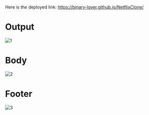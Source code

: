Here is the deployed link: https://binary-lover.github.io/NetflixClone/
# Output
![1](https://github.com/binary-lover/NetflixClone/assets/95335243/f86defdb-0ec6-4a8d-9c9c-89d696188d1f)
# Body
![2](https://github.com/binary-lover/NetflixClone/assets/95335243/8b8f31eb-03f4-4751-b7be-5611bbacd596)
# Footer
![3](https://github.com/binary-lover/NetflixClone/assets/95335243/ae7ccb3d-1a12-48e1-8ade-44484621ee80)

